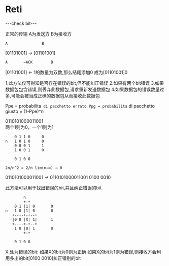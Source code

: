 # Reti

---check bit---

正常的传输		A为发送方		B为接收方

	A				B
[01101001]		→		[01101001]

	A		←ACK		B

[01101001]	← 	1的数量为双数,那么结尾添加0 	成为[01101001]0

1.此方法仅可得知是否存在错误的bit,但不能纠正错误
2.如果有两个bit错误
3.如果数据包包含错误,则丢弃此数据包,请求重新发送数据包
4.如果数据包的错误数量过多,可能会被当成正确的数据包从而接收此数据包

Ppe = probabilita` di pacchetto errato
Ppg = probabilita` di pacchetto giusto = (1-Ppe)^n


0110101000011001	
两个1则为0，一个1则为1
```		n
	0 1 1 0		0
n	1 0 1 0		0
	0 0 0 1		1
	1 0 0 1		0

	0 1 0 0
```
	2n/n^2 = 2/n lim(n→∞) → 0

0110101000011001 →	0110101000011001 0100 0010

此方法可以用于找出错误的bit,并且纠正错误的bit

```
		n
		+-+
	0 1 |1| 0		0
n	1 0 |1| 0		0
   +----+-+--+			
   |0 0 |X| 1|		1
   +----+-+--+
	1 0 |0| 1		0
		+-+

	0 1 0 0
```
X 处为错误的bit:	如果X的bit为0则为正确
					如果X的bit为1则为错误,则接收方会利用多出的bit[0100 0010]纠正错别的bit
